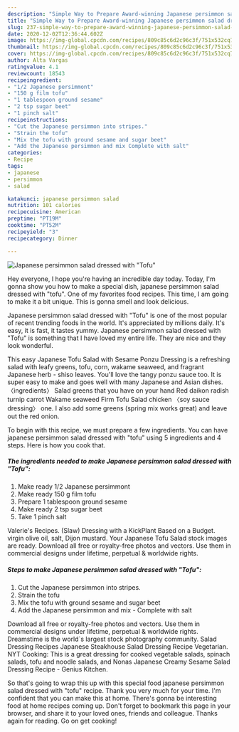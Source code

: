 ```yaml
---
description: "Simple Way to Prepare Award-winning Japanese persimmon salad dressed with &amp;#34;Tofu&amp;#34;"
title: "Simple Way to Prepare Award-winning Japanese persimmon salad dressed with &amp;#34;Tofu&amp;#34;"
slug: 237-simple-way-to-prepare-award-winning-japanese-persimmon-salad-dressed-with-and-34-tofu-and-34
date: 2020-12-02T12:36:44.602Z
image: https://img-global.cpcdn.com/recipes/809c85c6d2c96c3f/751x532cq70/japanese-persimmon-salad-dressed-with-tofu-recipe-main-photo.jpg
thumbnail: https://img-global.cpcdn.com/recipes/809c85c6d2c96c3f/751x532cq70/japanese-persimmon-salad-dressed-with-tofu-recipe-main-photo.jpg
cover: https://img-global.cpcdn.com/recipes/809c85c6d2c96c3f/751x532cq70/japanese-persimmon-salad-dressed-with-tofu-recipe-main-photo.jpg
author: Alta Vargas
ratingvalue: 4.1
reviewcount: 18543
recipeingredient:
- "1/2 Japanese persimmont"
- "150 g film tofu"
- "1 tablespoon ground sesame"
- "2 tsp sugar beet"
- "1 pinch salt"
recipeinstructions:
- "Cut the Japanese persimmon into stripes."
- "Strain the tofu"
- "Mix the tofu with ground sesame and sugar beet"
- "Add the Japanese persimmon and mix Complete with salt"
categories:
- Recipe
tags:
- japanese
- persimmon
- salad

katakunci: japanese persimmon salad 
nutrition: 101 calories
recipecuisine: American
preptime: "PT19M"
cooktime: "PT52M"
recipeyield: "3"
recipecategory: Dinner

---
```



![Japanese persimmon salad dressed with &#34;Tofu&#34;](https://img-global.cpcdn.com/recipes/809c85c6d2c96c3f/751x532cq70/japanese-persimmon-salad-dressed-with-tofu-recipe-main-photo.jpg)

Hey everyone, I hope you're having an incredible day today. Today, I'm gonna show you how to make a special dish, japanese persimmon salad dressed with &#34;tofu&#34;. One of my favorites food recipes. This time, I am going to make it a bit unique. This is gonna smell and look delicious.

Japanese persimmon salad dressed with &#34;Tofu&#34; is one of the most popular of recent trending foods in the world. It's appreciated by millions daily. It's easy, it is fast, it tastes yummy. Japanese persimmon salad dressed with &#34;Tofu&#34; is something that I have loved my entire life. They are nice and they look wonderful.

This easy Japanese Tofu Salad with Sesame Ponzu Dressing is a refreshing salad with leafy greens, tofu, corn, wakame seaweed, and fragrant Japanese herb - shiso leaves. You&#39;ll love the tangy ponzu sauce too. It is super easy to make and goes well with many Japanese and Asian dishes. 〈ingredients〉 Salad greens that you have on your hand Red daikon radish turnip carrot Wakame seaweed Firm Tofu Salad chicken 〈soy sauce dressing〉 one. I also add some greens (spring mix works great) and leave out the red onion.


To begin with this recipe, we must prepare a few ingredients. You can have japanese persimmon salad dressed with &#34;tofu&#34; using 5 ingredients and 4 steps. Here is how you cook that.

<!--inarticleads1-->

##### The ingredients needed to make Japanese persimmon salad dressed with &#34;Tofu&#34;:

1. Make ready 1/2 Japanese persimmont
1. Make ready 150 g film tofu
1. Prepare 1 tablespoon ground sesame
1. Make ready 2 tsp sugar beet
1. Take 1 pinch salt


Valerie&#39;s Recipes. (Slaw) Dressing with a KickPlant Based on a Budget. virgin olive oil, salt, Dijon mustard. Your Japanese Tofu Salad stock images are ready. Download all free or royalty-free photos and vectors. Use them in commercial designs under lifetime, perpetual &amp; worldwide rights. 

<!--inarticleads2-->

##### Steps to make Japanese persimmon salad dressed with &#34;Tofu&#34;:

1. Cut the Japanese persimmon into stripes.
1. Strain the tofu
1. Mix the tofu with ground sesame and sugar beet
1. Add the Japanese persimmon and mix - Complete with salt


Download all free or royalty-free photos and vectors. Use them in commercial designs under lifetime, perpetual &amp; worldwide rights. Dreamstime is the world`s largest stock photography community. Salad Dressing Recipes Japanese Steakhouse Salad Dressing Recipe Vegetarian. NYT Cooking: This is a great dressing for cooked vegetable salads, spinach salads, tofu and noodle salads, and Nonas Japanese Creamy Sesame Salad Dressing Recipe - Genius Kitchen. 

So that's going to wrap this up with this special food japanese persimmon salad dressed with &#34;tofu&#34; recipe. Thank you very much for your time. I'm confident that you can make this at home. There's gonna be interesting food at home recipes coming up. Don't forget to bookmark this page in your browser, and share it to your loved ones, friends and colleague. Thanks again for reading. Go on get cooking!
